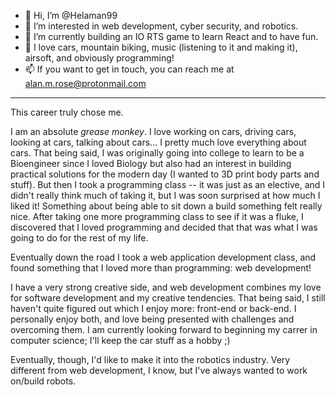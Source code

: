 - 👋 Hi, I’m @Helaman99
- 👀 I’m interested in web development, cyber security, and robotics.
- 🌱 I’m currently building an IO RTS game to learn React and to have fun.
- 💞️ I love cars, mountain biking, music (listening to it and making it), airsoft, and obviously programming!
- 📫 If you want to get in touch, you can reach me at alan.m.rose@protonmail.com
---
This career truly chose me.

I am an absolute *grease monkey*. I love working on cars, driving cars, looking at cars, talking about cars... I pretty much love everything about cars.
That being said, I was originally going into college to learn to be a Bioengineer since I loved Biology but also had an
interest in building practical solutions for the modern day (I wanted to 3D print body parts and stuff). But then I took
a programming class -- it was just as an elective, and I didn't really think much of taking it, but I was soon surprised
at how much I liked it! Something about being able to sit down a build something felt really nice. After taking one
more programming class to see if it was a fluke, I discovered that I loved programming and decided that that was what
I was going to do for the rest of my life.

Eventually down the road I took a web application development class, and found something that I loved more than
programming: web development!

I have a very strong creative side, and web development combines my love for software development and my creative
tendencies. That being said, I still haven't quite figured out which I enjoy more: front-end or back-end. I personally
enjoy both, and love being presented with challenges and overcoming them. I am currently looking forward to beginning
my carrer in computer science; I'll keep the car stuff as a hobby ;)

Eventually, though, I'd like to make it into the robotics industry. Very different from web development, I know, but I've always wanted to work on/build robots.

<!---
Helaman99/Helaman99 is a ✨ special ✨ repository because its `README.md` (this file) appears on your GitHub profile.
You can click the Preview link to take a look at your changes.
--->
